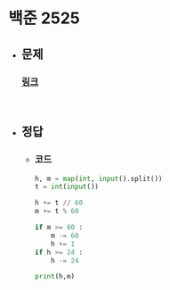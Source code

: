 # 백준 2525

- ## 문제
    ### [링크](https://www.acmicpc.net/problem/2525)


<br>

- ## 정답

    - ### 코드

        ```python
        h, m = map(int, input().split())
        t = int(input())

        h += t // 60
        m += t % 60

        if m >= 60 :
            m -= 60
            h += 1
        if h >= 24 :
            h -= 24

        print(h,m)
        ```
